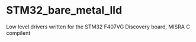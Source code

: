 # STM32_bare_metal_lld
 Low level drivers written for the STM32 F407VG Discovery board, MISRA C compilent
